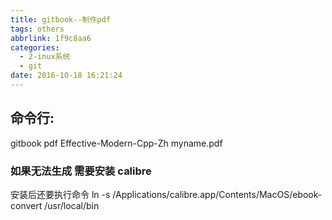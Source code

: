 ```yaml
---
title: gitbook--制作pdf
tags: others
abbrlink: 1f9c8aa6
categories:
  - 2-inux系统
  - git
date: 2016-10-18 16:21:24
---
```


## 命令行:
gitbook pdf Effective-Modern-Cpp-Zh  myname.pdf



### 如果无法生成 需要安装 calibre  

安装后还要执行命令
ln -s /Applications/calibre.app/Contents/MacOS/ebook-convert /usr/local/bin

